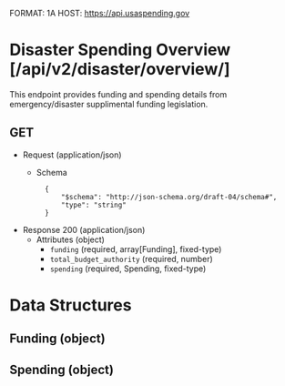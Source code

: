 FORMAT: 1A
HOST: https://api.usaspending.gov

# Disaster Spending Overview [/api/v2/disaster/overview/]

This endpoint provides funding and spending details from emergency/disaster supplimental funding legislation.

## GET


+ Request (application/json)
    + Schema

            {
                "$schema": "http://json-schema.org/draft-04/schema#",
                "type": "string"
            }

+ Response 200 (application/json)
    + Attributes (object)
        + `funding` (required, array[Funding], fixed-type)
        + `total_budget_authority` (required, number)
        + `spending` (required, Spending, fixed-type)

# Data Structures
## Funding (object)

## Spending (object)

